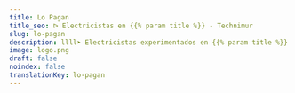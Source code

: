```yaml
---
title: Lo Pagan
title_seo: ᐅ Electricistas en {{% param title %}} - Technimur
slug: lo-pagan
description: llll➤ Electricistas experimentados en {{% param title %}} para todas tus necesidades eléctricas. Servicio rápido, eficaz y de confianza ✅ ¡Contáctanos!
image: logo.png
draft: false
noindex: false
translationKey: lo-pagan
---
```

